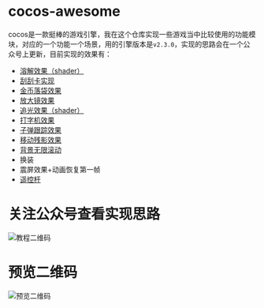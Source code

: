 # cocos-awesome
cocos是一款挺棒的游戏引擎，我在这个仓库实现一些游戏当中比较使用的功能模块，对应的一个功能一个场景，用的引擎版本是`v2.3.0`，实现的思路会在一个公众号上更新，目前实现的效果有：

- [溶解效果（shader）](./Doc/Dissolve_color/溶解效果.md)
- [刮刮卡实现](./Doc/Scratch_ticket/Scratch_ticket.md)
- [金币落袋效果](./Doc/Coin_fly_to_wallet/金币落袋效果.md)
- [放大镜效果](./Doc/Magnifying_mirror/局部放大效果.md)
- [追光效果（shader）](./Doc/Follow_spot/追光效果.md)
- [打字机效果](./Doc/Typer/打字机效果.md)
- [子弹跟踪效果](./Doc/Bullet_Tracking/子弹跟踪效果.md)
- [移动残影效果](./Doc/Moving_ghost/Moving_ghost.md)
- [背景无限滚动](./Doc/Infinite_bg_scroll/背景无限滚动.md)
- 换装
- 震屏效果+动画恢复第一帧
- [遥控杆](./Doc/Joystick/遥控杆.md)

# 关注公众号查看实现思路
![教程二维码](http://cdn.blog.ifengzp.com/cocos-awesome/wxgzh.png)

# 预览二维码
![预览二维码](http://cdn.blog.ifengzp.com/cocos-awesome/demo.png)

